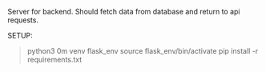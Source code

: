 Server for backend. Should fetch data from database and return to api requests.

SETUP: 
> python3 0m venv flask_env
> source flask_env/bin/activate
> pip install -r requirements.txt